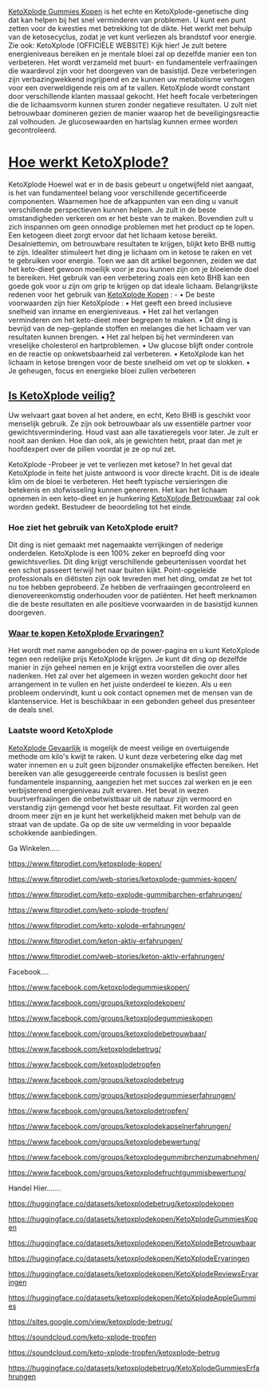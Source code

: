 <p><a href="https://www.facebook.com/groups/ketoxplodegummieskopen">KetoXplode Gummies Kopen</a> is het echte en KetoXplode-genetische ding dat kan helpen bij het snel verminderen van problemen. U kunt een punt zetten voor de kwesties met betrekking tot de dikte. Het werkt met behulp van de ketosecyclus, zodat je vet kunt verliezen als brandstof voor energie. Zie ook: KetoXplode (OFFICIËLE WEBSITE) Kijk hier! Je zult betere energieniveaus bereiken en je mentale bloei zal op dezelfde manier een ton verbeteren. Het wordt verzameld met buurt- en fundamentele verfraaiingen die waardevol zijn voor het doorgeven van de basistijd. Deze verbeteringen zijn verbazingwekkend ingrijpend en ze kunnen uw metabolisme verhogen voor een overweldigende reis om af te vallen. KetoXplode wordt constant door verschillende klanten massaal gekocht. Het heeft focale verbeteringen die de lichaamsvorm kunnen sturen zonder negatieve resultaten. U zult niet betrouwbaar domineren gezien de manier waarop het de beveiligingsreactie zal volhouden. Je glucosewaarden en hartslag kunnen ermee worden gecontroleerd. </p>

<h1><a href=" https://www.fitprodiet.com/ketoxplode-kopen/"> Hoe werkt KetoXplode?</a></h1>

<p>KetoXplode Hoewel wat er in de basis gebeurt u ongetwijfeld niet aangaat, is het van fundamenteel belang voor verschillende gecertificeerde componenten. Waarnemen hoe de afkappunten van een ding u vanuit verschillende perspectieven kunnen helpen. Je zult in de beste omstandigheden verkeren om er het beste van te maken. Bovendien zult u zich inspannen om geen onnodige problemen met het product op te lopen. Een ketogeen dieet zorgt ervoor dat het lichaam ketose bereikt. Desalniettemin, om betrouwbare resultaten te krijgen, blijkt keto BHB nuttig te zijn. Idealiter stimuleert het ding je lichaam om in ketose te raken en vet te gebruiken voor energie. Toen we aan dit artikel begonnen, zeiden we dat het keto-dieet gewoon moeilijk voor je zou kunnen zijn om je bloeiende doel te bereiken. Het gebruik van een verbetering zoals een keto BHB kan een goede gok voor u zijn om grip te krijgen op dat ideale lichaam.
Belangrijkste redenen voor het gebruik van <a href="https://www.fitprodiet.com/ketoxplode-kopen/">KetoXplode Kopen</a> : -
•	De beste voorwaarden zijn hier KetoXplode :
•	Het geeft een breed inclusieve snelheid van inname en energieniveaus.
•	Het zal het verlangen verminderen om het keto-dieet meer begrepen te maken.
•	Dit ding is bevrijd van de nep-geplande stoffen en melanges die het lichaam ver van resultaten kunnen brengen.
•	Het zal helpen bij het verminderen van vreselijke cholesterol en hartproblemen.
•	Uw glucose blijft onder controle en de reactie op onkwetsbaarheid zal verbeteren.
•	KetoXplode kan het lichaam in ketose brengen voor de beste snelheid om vet op te slokken.
•	Je geheugen, focus en energieke bloei zullen verbeteren</p>

<h2><a href="https://www.fitprodiet.com/ketoxplode-kopen/"> Is KetoXplode veilig?</a></h2>

<p>Uw welvaart gaat boven al het andere, en echt, Keto BHB is geschikt voor menselijk gebruik. Ze zijn ook betrouwbaar als uw essentiële partner voor gewichtsvermindering. Houd vast aan alle taxatieregels voor later. Je zult er nooit aan denken. Hoe dan ook, als je gewichten hebt, praat dan met je hoofdexpert over de pillen voordat je ze op nul zet.</p>


<p>KetoXplode -Probeer je vet te verliezen met ketose? In het geval dat KetoXplode in feite het juiste antwoord is voor directe kracht. Dit is de ideale klim om de bloei te verbeteren. Het heeft typische versieringen die betekenis en stofwisseling kunnen genereren. Het kan het lichaam opnemen in een keto-dieet en je hunkering <a href="https://www.fitprodiet.com/ketoxplode-kopen/">KetoXplode Betrouwbaar</a> zal ook worden gedekt. Bestudeer de beoordeling tot het einde.</p>

<h3>Hoe ziet het gebruik van KetoXplode eruit?</h3>

<p>Dit ding is niet gemaakt met nagemaakte verrijkingen of nederige onderdelen. KetoXplode is een 100% zeker en beproefd ding voor gewichtsverlies. Dit ding krijgt verschillende gebeurtenissen voordat het een schot passeert terwijl het naar buiten kijkt. Point-opgeleide professionals en diëtisten zijn ook tevreden met het ding, omdat ze het tot nu toe hebben geprobeerd. Ze hebben de verfraaiingen gecontroleerd en dienovereenkomstig onderhouden voor de patiënten. Het heeft merknamen die de beste resultaten en alle positieve voorwaarden in de basistijd kunnen doorgeven.</p>
<h3><a href="https://www.facebook.com/ketoxplodegummieskopen/"> Waar te kopen KetoXplode Ervaringen?</a></h3>

<p>Het wordt met name aangeboden op de power-pagina en u kunt KetoXplode tegen een redelijke prijs KetoXplode krijgen. Je kunt dit ding op dezelfde manier in zijn geheel nemen en je krijgt extra voorstellen die over alles nadenken. Het zal over het algemeen in wezen worden gekocht door het arrangement in te vullen en het juiste onderdeel te kiezen. Als u een probleem ondervindt, kunt u ook contact opnemen met de mensen van de klantenservice. Het is beschikbaar in een gebonden geheel dus presenteer de deals snel.<p>

<h3>Laatste woord KetoXplode</h3>

<p><a href="https://www.facebook.com/groups/ketoxplodebetrouwbaar/">KetoXplode Gevaarlijk</a> is mogelijk de meest veilige en overtuigende methode om kilo's kwijt te raken. U kunt deze verbetering elke dag met water innemen en u zult geen bijzonder onsmakelijke effecten bereiken. Het bereiken van alle gesuggereerde centrale focussen is beslist geen fundamentele inspanning, aangezien het met succes zal werken en je een verbijsterend energieniveau zult ervaren. Het bevat in wezen buurtverfraaiingen die onbetwistbaar uit de natuur zijn vermoord en verstandig zijn gemengd voor het beste resultaat. Fit worden zal geen droom meer zijn en je kunt het werkelijkheid maken met behulp van de straat van de update. Ga op de site uw vermelding in voor bepaalde schokkende aanbiedingen.<p>


Ga Winkelen.....

https://www.fitprodiet.com/ketoxplode-kopen/

https://www.fitprodiet.com/web-stories/ketoxplode-gummies-kopen/

https://www.fitprodiet.com/keto-explode-gummibarchen-erfahrungen/

https://www.fitprodiet.com/keto-xplode-tropfen/

https://www.fitprodiet.com/keto-xplode-erfahrungen/

https://www.fitprodiet.com/keton-aktiv-erfahrungen/

https://www.fitprodiet.com/web-stories/keton-aktiv-erfahrungen/

Facebook....

https://www.facebook.com/ketoxplodegummieskopen/

https://www.facebook.com/groups/ketoxplodekopen/

https://www.facebook.com/groups/ketoxplodegummieskopen

https://www.facebook.com/groups/ketoxplodebetrouwbaar/

https://www.facebook.com/ketoxplodebetrug/

https://www.facebook.com/ketoxplodetropfen

https://www.facebook.com/groups/ketoxplodebetrug

https://www.facebook.com/groups/ketoxplodegummieserfahrungen/

https://www.facebook.com/groups/ketoxplodetropfen/

https://www.facebook.com/groups/ketoxplodekapselnerfahrungen/

https://www.facebook.com/groups/ketoxplodebewertung/

https://www.facebook.com/groups/ketoxplodegummibrchenzumabnehmen/

https://www.facebook.com/groups/ketoxplodefruchtgummisbewertung/

Handel Hier.......

https://huggingface.co/datasets/ketoxplodebetrug/ketoxplodekopen

https://huggingface.co/datasets/ketoxplodekopen/KetoXplodeGummiesKopen

https://huggingface.co/datasets/ketoxplodekopen/KetoXplodeBetrouwbaar

https://huggingface.co/datasets/ketoxplodekopen/KetoXplodeErvaringen

https://huggingface.co/datasets/ketoxplodekopen/KetoXplodeReviewsErvaringen

https://huggingface.co/datasets/ketoxplodekopen/KetoXplodeAppleGummies

https://sites.google.com/view/ketoxplode-betrug/

https://soundcloud.com/keto-xplode-tropfen

https://soundcloud.com/keto-xplode-tropfen/ketoxplode-betrug

https://huggingface.co/datasets/ketoxplodebetrug/KetoXplodeGummiesErfahrungen
